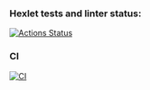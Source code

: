 ### Hexlet tests and linter status:
[![Actions Status](https://github.com/Liudmila198/frontend-project-11/actions/workflows/hexlet-check.yml/badge.svg)](https://github.com/Liudmila198/frontend-project-11/actions)

### CI
[![CI](https://github.com/Liudmila198/frontend-project-11/actions/workflows/ci.yml/badge.svg)](https://github.com/Liudmila198/frontend-project-11/actions/workflows/ci.yml)
